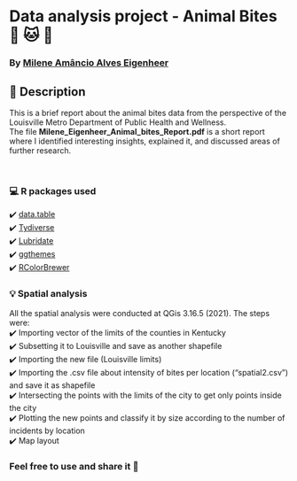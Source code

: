 # Data analysis project - Animal Bites :dog: :cat: :rabbit: <br>
### By [Milene Amâncio Alves Eigenheer](https://www.linkedin.com/in/mileneaae)<br>

## :bookmark_tabs: Description<br>
This is a brief report about the animal bites data from the perspective of the Louisville Metro Department of Public Health and Wellness. <br>
The file <b>Milene_Eigenheer_Animal_bites_Report.pdf</b> is a short report where I identified interesting insights, explained it, and discussed areas of further research.<br>

<br>


### :computer: R packages used<br>
:heavy_check_mark: [data.table](https://cran.r-project.org/web/packages/data.table/data.table.pdf)<br>
:heavy_check_mark: [Tydiverse](https://www.tidyverse.org/)<br>
:heavy_check_mark: [Lubridate](https://cran.r-project.org/web/packages/lubridate/lubridate.pdf)<br>
:heavy_check_mark: [ggthemes](https://cran.r-project.org/web/packages/ggthemes/ggthemes.pdf)<br>
:heavy_check_mark: [RColorBrewer](https://cran.r-project.org/web/packages/RColorBrewer/RColorBrewer.pdf)<br>


### :bulb: Spatial analysis<br>
All the spatial analysis were conducted at QGis 3.16.5 (2021). The steps were:<br>
:heavy_check_mark: Importing vector of the limits of the counties in Kentucky<br>
:heavy_check_mark: Subsetting it to Louisville and save as another shapefile<br>
:heavy_check_mark: Importing the new file (Louisville limits)<br>
:heavy_check_mark: Importing the .csv file about intensity of bites per location (“spatial2.csv”) and save it as shapefile<br>
:heavy_check_mark: Intersecting the points with the limits of the city to get only points inside the city<br>
:heavy_check_mark: Plotting the new points and classify it by size according to the number of incidents by location<br>
:heavy_check_mark: Map layout<br>

### Feel free to use and share it :green_heart: